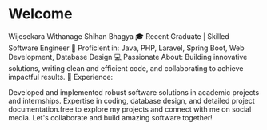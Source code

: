 # Welcome

Wijesekara Withanage Shihan Bhagya
🎓 Recent Graduate | Skilled Software Engineer
🔧 Proficient in: Java, PHP, Laravel, Spring Boot, Web Development, Database Design
💻 Passionate About: Building innovative solutions, writing clean and efficient code, and collaborating to achieve impactful results.
📁 Experience:

Developed and implemented robust software solutions in academic projects and internships.
Expertise in coding, database design, and detailed project documentation.free to explore my projects and connect with me on social media. Let's collaborate and build amazing software together!

